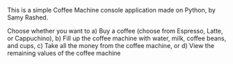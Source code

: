 This is a simple Coffee Machine console application made on Python, by Samy Rashed.

Choose whether you want to a) Buy a coffee (choose from Espresso, Latte, or Cappuchino), b) Fill up the coffee machine with water, milk, coffee beans, and cups, c) Take all the money from the coffee machine, or d) View the remaining values of the coffee machine


